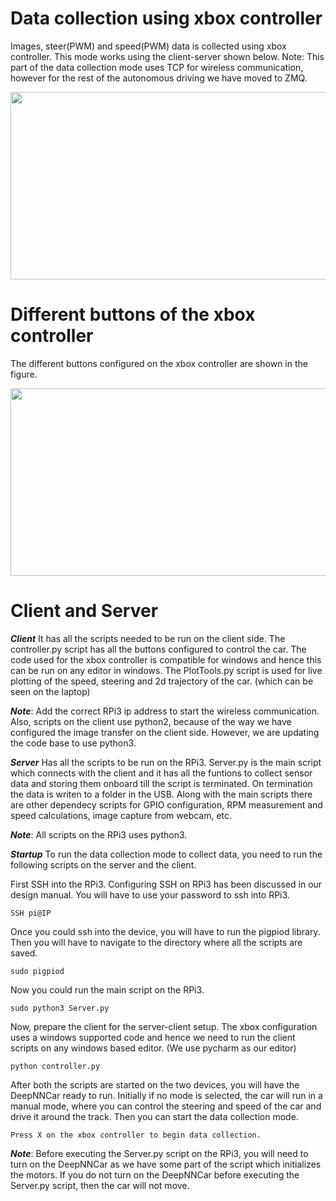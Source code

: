 # Data collection using xbox controller

Images, steer(PWM) and speed(PWM) data is collected using xbox controller. This mode works using the client-server shown below. 
Note: This part of the data collection mode uses TCP for wireless communication, however for the rest of the autonomous driving we have moved to ZMQ.

<p align="center">
   <img src="https://github.com/scope-lab-vu/deep-nn-car/blob/master/images/architecture2.png" align="center" width="600" height="300">
</p>

# Different buttons of the xbox controller

The different buttons configured on the xbox controller are shown in the figure.

<p align="center">
   <img src="https://github.com/scope-lab-vu/deep-nn-car/blob/master/images/Xbox%20Controller.PNG" align="center" width="600" height="300">
</p>

# Client and Server

***Client***
It has all the scripts needed to be run on the client side. The controller.py script has all the buttons configured to control the car. The code used for the xbox controller is compatible for windows and hence this can be run on any editor in windows. The PlotTools.py script is used for live plotting of the speed, steering and 2d trajectory of the car. (which can be seen on the laptop)

***Note***: Add the correct RPi3 ip address to start the wireless communication. Also, scripts on the client use python2, because of the way we have configured the image transfer on the client side. However, we are updating the code base to use python3.

***Server***
Has all the scripts to be run on the RPi3. Server.py is the main script which connects with the client and it has all the funtions to collect sensor data and storing them onboard till the script is terminated. On termination the data is writen to a folder in the USB. Along with the main scripts there are other dependecy scripts for GPIO configuration, RPM measurement and speed calculations, image capture from webcam, etc.

***Note***: All scripts on the RPi3 uses python3.

***Startup***
To run the data collection mode to collect data, you need to run the following scripts on the server and the client.

First SSH into the RPi3. Configuring SSH on RPi3 has been discussed in our design manual. You will have to use your password to ssh into RPi3.
```
SSH pi@IP
```
Once you could ssh into the device, you will have to run the pigpiod library. Then you will have to navigate to the directory where all the scripts are saved.
```
sudo pigpiod
```
Now you could run the main script on the RPi3.
```
sudo python3 Server.py
```
Now, prepare the client for the server-client setup. The xbox configuration uses a windows supported code and hence we need to run the client scripts on any windows based editor. (We use pycharm as our editor)
```
python controller.py
```
After both the scripts are started on the two devices, you will have the DeepNNCar ready to run. Initially if no mode is selected, the car will run in a manual mode, where you can control the steering and speed of the car and drive it around the track. Then you can start the data collection mode.
```
Press X on the xbox controller to begin data collection.
```

***Note***: Before executing the Server.py script on the RPi3, you will need to turn on the DeepNNCar as we have some part of the script which initializes the motors. If you do not turn on the DeepNNCar before executing the Server.py script, then the car will not move.
